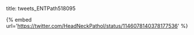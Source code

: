 title: tweets_ENTPath518095

{% embed url='https://twitter.com/HeadNeckPathol/status/1146078140378177536' %}
